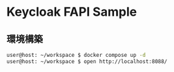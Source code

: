 # Keycloak FAPI Sample

## 環境構築
```bash
user@host: ~/workspace $ docker compose up -d
user@host: ~/workspace $ open http://localhost:8088/
```